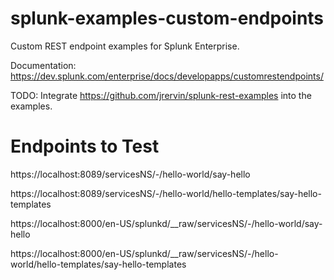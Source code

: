 # splunk-examples-custom-endpoints

Custom REST endpoint examples for Splunk Enterprise.

Documentation: https://dev.splunk.com/enterprise/docs/developapps/customrestendpoints/

TODO: Integrate https://github.com/jrervin/splunk-rest-examples into the examples.

# Endpoints to Test

https://localhost:8089/servicesNS/-/hello-world/say-hello

https://localhost:8089/servicesNS/-/hello-world/hello-templates/say-hello-templates

https://localhost:8000/en-US/splunkd/__raw/servicesNS/-/hello-world/say-hello

https://localhost:8000/en-US/splunkd/__raw/servicesNS/-/hello-world/hello-templates/say-hello-templates
